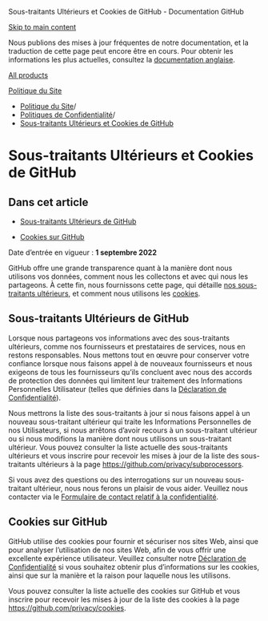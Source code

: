 Sous-traitants Ultérieurs et Cookies de GitHub - Documentation GitHub

[Skip to main content](#main-content)

Nous publions des mises à jour fréquentes de notre documentation, et la traduction de cette page peut encore être en cours. Pour obtenir les informations les plus actuelles, consultez la [documentation anglaise](/en).

[All products](/fr)

[Politique du Site](/fr/site-policy)

* [Politique du Site](/fr/site-policy)/
* [Politiques de Confidentialité](/fr/site-policy/privacy-policies)/
* [Sous-traitants Ultérieurs et Cookies de GitHub](/fr/site-policy/privacy-policies/github-subprocessors-and-cookies)

Sous-traitants Ultérieurs et Cookies de GitHub
==========

Dans cet article
----------

* [Sous-traitants Ultérieurs de GitHub](#github-subprocessors)

* [Cookies sur GitHub](#cookies-on-github)

Date d’entrée en vigueur : **1 septembre 2022**

GitHub offre une grande transparence quant à la manière dont nous utilisons vos données, comment nous les collectons et avec qui nous les partageons. À cette fin, nous fournissons cette page, qui détaille [nos sous-traitants ultérieurs](#github-subprocessors), et comment nous utilisons les [cookies](#cookies-on-github).

[](#github-subprocessors)Sous-traitants Ultérieurs de GitHub
----------

Lorsque nous partageons vos informations avec des sous-traitants ultérieurs, comme nos fournisseurs et prestataires de services, nous en restons responsables. Nous mettons tout en œuvre pour conserver votre confiance lorsque nous faisons appel à de nouveaux fournisseurs et nous exigeons de tous les fournisseurs qu’ils concluent avec nous des accords de protection des données qui limitent leur traitement des Informations Personnelles Utilisateur (telles que définies dans la [Déclaration de Confidentialité](/fr/site-policy/privacy-policies/github-privacy-statement)).

Nous mettrons la liste des sous-traitants à jour si nous faisons appel à un nouveau sous-traitant ultérieur qui traite les Informations Personnelles de nos Utilisateurs, si nous arrêtons d’avoir recours à un sous-traitant ultérieur ou si nous modifions la manière dont nous utilisons un sous-traitant ultérieur. Vous pouvez consulter la liste actuelle des sous-traitants ultérieurs et vous inscrire pour recevoir les mises à jour de la liste des sous-traitants ultérieurs à la page <https://github.com/privacy/subprocessors>.

Si vous avez des questions ou des interrogations sur un nouveau sous-traitant ultérieur, nous nous ferons un plaisir de vous aider. Veuillez nous contacter via le [Formulaire de contact relatif à la confidentialité](https://github.com/contact/privacy).

[](#cookies-on-github)Cookies sur GitHub
----------

GitHub utilise des cookies pour fournir et sécuriser nos sites Web, ainsi que pour analyser l’utilisation de nos sites Web, afin de vous offrir une excellente expérience utilisateur. Veuillez consulter notre [Déclaration de Confidentialité](/fr/site-policy/privacy-policies/github-privacy-statement#our-use-of-cookies-and-tracking) si vous souhaitez obtenir plus d’informations sur les cookies, ainsi que sur la manière et la raison pour laquelle nous les utilisons.

Vous pouvez consulter la liste actuelle des cookies sur GitHub et vous inscrire pour recevoir les mises à jour de la liste des cookies à la page <https://github.com/privacy/cookies>.
